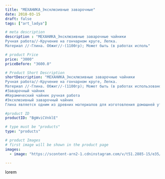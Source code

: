 ```yaml
---
title: "МЕХАНИКА_Эксклюзивные заварочные"
date: 2018-03-15
draft: false
tags: ["art_ladya"]

# meta description
description : "МЕХАНИКА_Эксклюзивные заварочные чайники
Ручная работа//-Кручение на гончарном круге, Лепка. 
Материал //-Глина. Обжиг//-(1100гр); Может быть (в работах исполь"

# product Price
price: "3000"
priceBefore: "3600.0"

# Product Short Description
shortDescription: "МЕХАНИКА_Эксклюзивные заварочные чайники
Ручная работа//-Кручение на гончарном круге, Лепка. 
Материал //-Глина. Обжиг//-(1100гр); Может быть (в работах использовано): глазурование отдельных элементов и внутри чайника; молочение//-(после высокотемпературного обжига, запекание изделия искупанного предварительно в молоке); декорирование акрилом по керамике; вощение пчелиным воском. Может быть покрыт глазурью.
#Заварочный чайник
#Керамический чайник ручная работа
#Эксклюзивный заварочный чайник
Глина является одним из древних материалов для изготовления домашней утвари: посуда, предметы быта и другие вещи издревле народы разных стран делали из глины. Глина является натуральным природным материалом, что позволяет получить в изготовлении экологически чистые гончарные изделия. Гончарное дело, так же является одним из древних ремёсел, а в сочетании с мастерством относится к искусству несущее огромный вклад в развитие человечества..."

#product ID
productID: "BgWviCVnklE"

# type must be "products"
type: "products"

# product Images
# first image will be shown in the product page
images:
  - image: "https://scontent-arn2-1.cdninstagram.com/v/t51.2885-15/e35/40366231_543634146087359_5133343778307833856_n.jpg?se=8&tp=1&_nc_ht=scontent-arn2-1.cdninstagram.com&_nc_cat=111&_nc_ohc=7y7lHAsMen4AX-8DUz-&ccb=7-4&oh=fc4546152671bf34130de39684d553ab&oe=60829435&_nc_sid=86f79a&ig_cache_key=MTczNTc4Mzc1MzU1NjMxNDQzNg%3D%3D.2-ccb7-4"

---
```

lorem
